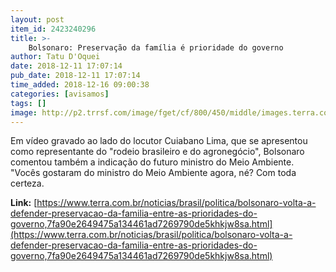 ```yaml
---
layout: post
item_id: 2423240296
title: >-
    Bolsonaro: Preservação da família é prioridade do governo
author: Tatu D'Oquei
date: 2018-12-11 17:07:14
pub_date: 2018-12-11 17:07:14
time_added: 2018-12-16 09:00:38
categories: [avisamos]
tags: []
image: http://p2.trrsf.com/image/fget/cf/800/450/middle/images.terra.com/2018/12/11/age20181211077.jpg
---
```


Em vídeo gravado ao lado do locutor Cuiabano Lima, que se apresentou como representante do "rodeio brasileiro e do agronegócio", Bolsonaro comentou também a indicação do futuro ministro do Meio Ambiente. "Vocês gostaram do ministro do Meio Ambiente agora, né? Com toda certeza.

**Link:** [https://www.terra.com.br/noticias/brasil/politica/bolsonaro-volta-a-defender-preservacao-da-familia-entre-as-prioridades-do-governo,7fa90e2649475a134461ad7269790de5khkjw8sa.html](https://www.terra.com.br/noticias/brasil/politica/bolsonaro-volta-a-defender-preservacao-da-familia-entre-as-prioridades-do-governo,7fa90e2649475a134461ad7269790de5khkjw8sa.html)

